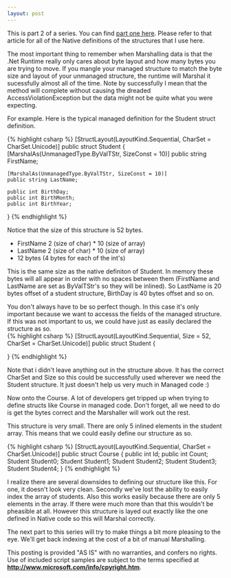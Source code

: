 ```yaml
---
layout: post
---
```

This is part 2 of a series.  You can find [part one here](http://blogs.msdn.com/jaredpar/archive/2005/07/11/437584.aspx).  Please refer to that article for all of the Native definitions of the structures that I use here.

The most important thing to remember when Marshalling data is that the .Net Runtime really only cares about byte layout and how many bytes you are trying to move.  If you mangle your managed structure to match the byte size and layout of your unmanaged structure, the runtime will Marshal it sucessfully almost all of the time.  Note by successfully I mean that the method will complete without causing the dreaded AccessViolationException but the data might not be quite what you were expecting.

For example.  Here is the typical managed definition for the Student struct definition.


{% highlight csharp %}
[StructLayout(LayoutKind.Sequential, CharSet = CharSet.Unicode)]
public struct Student
{
    [MarshalAs(UnmanagedType.ByValTStr, SizeConst = 10)]
    public string FirstName;

    [MarshalAs(UnmanagedType.ByValTStr, SizeConst = 10)]
    public string LastName;

    public int BirthDay;
    public int BirthMonth;
    public int BirthYear;
}
{% endhighlight %}

Notice that the size of this structure is 52 bytes.

* FirstName 2 (size of char) * 10 (size of array) 
* LastName 2 (size of char) * 10 (size of array) 
* 12 bytes (4 bytes for each of the int's)

This is the same size as the native definiton of Student.  In memory these bytes will all appear in order with no spaces between them (FirstName and LastName are set as ByValTStr's so they will be inlined).  So LastName is 20 bytes offset of a student structure, BirthDay is 40 bytes offset and so on.

You don't always have to be so perfect though.  In this case it's only important because we want to accesss the fields of the managed structure.  If this was not important to us, we could have just as easily declared the structure as so.  
{% highlight csharp %}
[StructLayout(LayoutKind.Sequential, Size = 52, CharSet = CharSet.Unicode)]
public struct Student
{ 

}
{% endhighlight %}

Note that i didn't leave anything out in the structure above.  It has the correct CharSet and Size so this could be successfully used wherever we need the Student structure.  It just doesn't help us very much in Managed code :)

Now onto the Course.  A lot of developers get tripped up when trying to define structs like Course in managed code.  Don't forget, all we need to do is get the bytes correct and the Marshaller will work out the rest.  

This structure is very small.  There are only 5 inlined elements in the student array.  This means that we could easily define our structure as so.  

{% highlight csharp %}
[StructLayout(LayoutKind.Sequential, CharSet = CharSet.Unicode)]
public struct Course
{
    public int Id;
    public int Count;
    Student Student0;
    Student Student1;
    Student Student2;
    Student Student3;
    Student Student4;
}
{% endhighlight %}


I realize there are several downsides to defining our structure like this.  For one, it doesn't look very clean.  Secondly we've lost the ability to easily index the array of students.  Also this works easily because there are only 5 elements in the array.  If there were much more than that this wouldn't be pheasible at all.  However this structure is layed out exactly like the one defined in Native code so this will Marshal correctly.

The next part to this series will try to make things a bit more pleasing to the eye. We'll get back indexing at the cost of a bit of manual Marshalling.

This posting is provided "AS IS" with no warranties, and confers no rights.  Use of included script samples are subject to the terms specified at **<http://www.microsoft.com/info/cpyright.htm>**.

